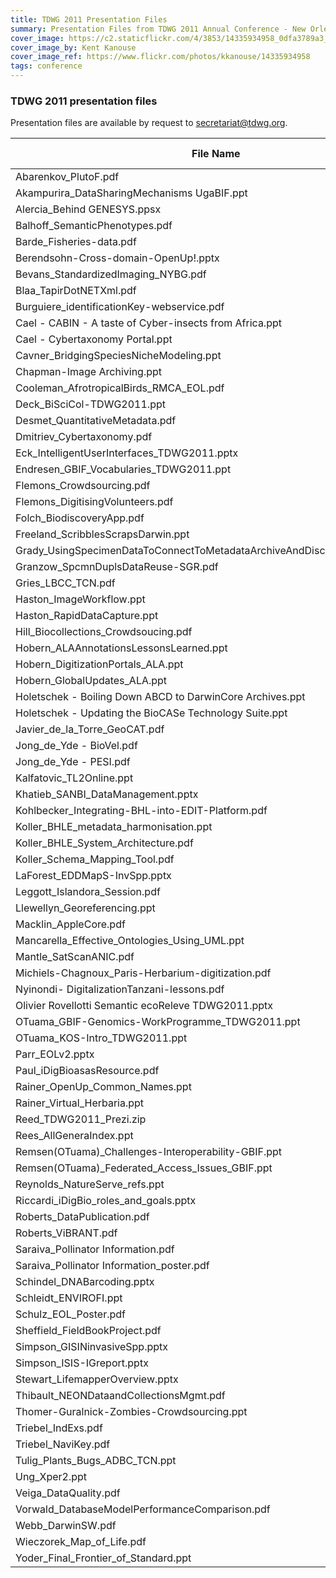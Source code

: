 ```yaml
---
title: TDWG 2011 Presentation Files
summary: Presentation Files from TDWG 2011 Annual Conference - New Orleans, Louisiana, USA
cover_image: https://c2.staticflickr.com/4/3853/14335934958_0dfa3789a3_b.jpg
cover_image_by: Kent Kanouse
cover_image_ref: https://www.flickr.com/photos/kkanouse/14335934958
tags: conference
---
```

### TDWG 2011 presentation files

Presentation files are available by request to [secretariat@tdwg.org](mailto:secretariat@tdwg.org).

| File Name | Size (bytes) |
| --------- | ------------: |
| Abarenkov_PlutoF.pdf |  4,493,312 |
| Akampurira_DataSharingMechanisms UgaBIF.ppt | 10,039,296 |
| Alercia_Behind GENESYS.ppsx | 18,120,704 |
| Balhoff_SemanticPhenotypes.pdf |    204,800 |
| Barde_Fisheries-data.pdf | 12,021,760 |
| Berendsohn-Cross-domain-OpenUp!.pptx |  3,612,672 |
| Bevans_StandardizedImaging_NYBG.pdf |  2,580,480 |
| Blaa_TapirDotNETXml.pdf |  1,249,280 |
| Burguiere_identificationKey-webservice.pdf |  3,391,488 |
| Cael - CABIN - A taste of Cyber-insects from Africa.ppt |  5,234,688 |
| Cael - Cybertaxonomy Portal.ppt |  5,189,632 |
| Cavner_BridgingSpeciesNicheModeling.ppt |  5,840,896 |
| Chapman-Image Archiving.ppt |  1,150,976 |
| Cooleman_AfrotropicalBirds_RMCA_EOL.pdf |  1,380,352 |
| Deck_BiSciCol-TDWG2011.ppt |  3,899,392 |
| Desmet_QuantitativeMetadata.pdf |  3,751,936 |
| Dmitriev_Cybertaxonomy.pdf |    397,312 |
| Eck_IntelligentUserInterfaces_TDWG2011.pptx |  1,781,760 |
| Endresen_GBIF_Vocabularies_TDWG2011.ppt |  8,974,336 |
| Flemons_Crowdsourcing.pdf |    946,176 |
| Flemons_DigitisingVolunteers.pdf |    942,080 |
| Folch_BiodiscoveryApp.pdf |  9,715,712 |
| Freeland_ScribblesScrapsDarwin.ppt |  4,657,152 |
| Grady_UsingSpecimenDataToConnectToMetadataArchiveAndDiscoveryServices.pptx |  1,671,168 |
| Granzow_SpcmnDuplsDataReuse-SGR.pdf |  3,026,944 |
| Gries_LBCC_TCN.pdf |  1,736,704 |
| Haston_ImageWorkflow.ppt |  7,680,000 |
| Haston_RapidDataCapture.ppt |  7,815,168 |
| Hill_Biocollections_Crowdsoucing.pdf | 11,436,032 |
| Hobern_ALAAnnotationsLessonsLearned.ppt |  5,156,864 |
| Hobern_DigitizationPortals_ALA.ppt |  4,947,968 |
| Hobern_GlobalUpdates_ALA.ppt |  7,888,896 |
| Holetschek - Boiling Down ABCD to DarwinCore Archives.ppt |  1,789,952 |
| Holetschek - Updating the BioCASe Technology Suite.ppt |  2,740,224 |
| Javier_de_la_Torre_GeoCAT.pdf |  5,128,192 |
| Jong_de_Yde - BioVel.pdf |    884,736 |
| Jong_de_Yde - PESI.pdf |  2,134,016 |
| Kalfatovic_TL2Online.ppt |  7,389,184 |
| Khatieb_SANBI_DataManagement.pptx |  3,354,624 |
| Kohlbecker_Integrating-BHL-into-EDIT-Platform.pdf |  5,476,352 |
| Koller_BHLE_metadata_harmonisation.ppt |  6,594,560 |
| Koller_BHLE_System_Architecture.pdf |  4,734,976 |
| Koller_Schema_Mapping_Tool.pdf |    606,208 |
| LaForest_EDDMapS-InvSpp.pptx | 22,888,448 |
| Leggott_Islandora_Session.pdf | 11,665,408 |
| Llewellyn_Georeferencing.ppt |  6,877,184 |
| Macklin_AppleCore.pdf |    614,400 |
| Mancarella_Effective_Ontologies_Using_UML.ppt |  2,875,392 |
| Mantle_SatScanANIC.pdf |  1,507,328 |
| Michiels-Chagnoux_Paris-Herbarium-digitization.pdf |  1,310,720 |
| Nyinondi- DigitalizationTanzani-lessons.pdf |    487,424 |
| Olivier Rovellotti Semantic ecoReleve TDWG2011.pptx | 10,526,720 |
| OTuama_GBIF-Genomics-WorkProgramme_TDWG2011.ppt |  3,235,840 |
| OTuama_KOS-Intro_TDWG2011.ppt |  2,277,376 |
| Parr_EOLv2.pptx |  4,014,080 |
| Paul_iDigBioasasResource.pdf | 21,639,168 |
| Rainer_OpenUp_Common_Names.ppt |  1,867,776 |
| Rainer_Virtual_Herbaria.ppt |  4,747,264 |
| Reed_TDWG2011_Prezi.zip | 25,559,040 |
| Rees_AllGeneraIndex.ppt |  1,900,544 |
| Remsen(OTuama)_Challenges-Interoperability-GBIF.ppt |  5,582,848 |
| Remsen(OTuama)_Federated_Access_Issues_GBIF.ppt |  2,416,640 |
| Reynolds_NatureServe_refs.ppt |    401,408 |
| Riccardi_iDigBio_roles_and_goals.pptx |    405,504 |
| Roberts_DataPublication.pdf | 10,579,968 |
| Roberts_ViBRANT.pdf |  6,795,264 |
| Saraiva_Pollinator Information.pdf |  2,383,872 |
| Saraiva_Pollinator Information_poster.pdf |  7,102,464 |
| Schindel_DNABarcoding.pptx |  4,169,728 |
| Schleidt_ENVIROFI.ppt |  3,178,496 |
| Schulz_EOL_Poster.pdf |  3,059,712 |
| Sheffield_FieldBookProject.pdf |  1,589,248 |
| Simpson_GISINinvasiveSpp.pptx |  2,568,192 |
| Simpson_ISIS-IGreport.pptx |    892,928 |
| Stewart_LifemapperOverview.pptx |  2,068,480 |
| Thibault_NEONDataandCollectionsMgmt.pdf |  2,555,904 |
| Thomer-Guralnick-Zombies-Crowdsourcing.ppt |  4,272,128 |
| Triebel_IndExs.pdf |  6,070,272 |
| Triebel_NaviKey.pdf |  3,837,952 |
| Tulig_Plants_Bugs_ADBC_TCN.ppt |  5,578,752 |
| Ung_Xper2.ppt |  3,760,128 |
| Veiga_DataQuality.pdf |  1,327,104 |
| Vorwald_DatabaseModelPerformanceComparison.pdf |  1,769,472 |
| Webb_DarwinSW.pdf |    917,504 |
| Wieczorek_Map_of_Life.pdf | 13,668,352 |
| Yoder_Final_Frontier_of_Standard.ppt |  7,237,632 |
